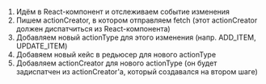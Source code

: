 1. Идём в React-компонент и отслеживаем событие изменения
2. Пишем actionCreator, в котором отправляем fetch (этот actionCreator должен диспатчиться из React-компонента)
3. Добавляем новый actionType для этого изменения (напр. ADD_ITEM, UPDATE_ITEM)
4. Добавяем новый кейс в редьюсер для нового actionType
5. Добавляем actionCreator для нового actionType (он будет задиспатчен из actionCreator'а, который создавался на втором шаге)